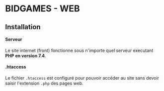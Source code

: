 # BIDGAMES - WEB

## Installation
#### Serveur
Le site internet (front) fonctionne sous n'importe quel serveur executant **PHP en version 7.4**.

#### .htaccess
Le fichier ```.htaccess``` est configuré pour pouvoir accéder au site sans devoir saisir l'extension ```.php``` des pages web.